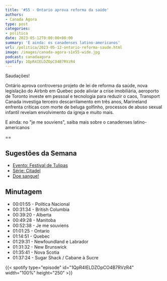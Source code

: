 ```yaml
---
title: '#55 - Ontario aprova reforma da saúde'
authors:
- Canada Agora
type: post
categories:
- politica
date: 2023-05-12T0:00:00+00:00
summary: 'E ainda: os canadenses latino-americanos'
url: /politica/2023-05-12-ontario-reforma-saude.html
image: /images/canada-agora-s1e55-wide.jpg
podcast: canadaagora
spotify: 1QpR4IELDZOpCO4B7RVzR4
---
```


Saudações!

Ontário aprova controverso projeto de lei de reforma da saúde, nova legislação do Airbnb em Quebec pode aliviar a crise imobiliária, aeroporto de Toronto investe em pessoal e tecnologia para reduzir o caos, Transport Canada investiga terceiro descarrilamento em três anos, Marineland enfrenta críticas com morte de beluga golfinho, processos de abuso sexual infantil revelam envolvimento da igreja e muito mais.

E ainda: no "je me souviens", saiba mais sobre o canadenses latino-americanos

==

## Sugestões da Semana
- [Evento: Festival de Tulipas](https://tulipfestival.ca)
- [Série: Citadel](https://www.imdb.com/title/tt9794044/)
- [Doe sangue!](https://blood.ca)

## Minutagem

- 00:01:55 - Política Nacional
- 00:31:34 - British Columbia
- 00:39:20 - Alberta
- 00:49:28 - Manitoba
- 00:52:38 - Je me souviens
- 01:01:25 - Ontario
- 01:14:51 - Quebec
- 01:29:31 - Newfoundland e Labrador
- 01:31:32 - New Brunswick
- 01:35:41 - Nova Scotia
- 01:37:24 - Sugar Shack / Cabane à Sucre

{{< spotify type="episode" id="1QpR4IELDZOpCO4B7RVzR4" width="100%" height="250" >}}
